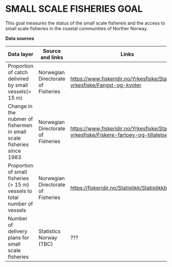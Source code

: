 # SMALL SCALE FISHERIES GOAL

This goal measures the status of the small scale fishereis and the access to small scale fisheries in the coastal communities of Norther Norway. 

**Data sources**

|Data layer |Source and links|Links|
------------|----------------|-----|
|Proportion of catch delivired by small vessels(> 15 m)|Norwegian Directorate of Fisheries|https://www.fiskeridir.no/Yrkesfiske/Statistikk-yrkesfiske/Fangst-og-kvoter|
|Change in the nubmer of fishermen in small scale fisheries since 1983 |Norwegian Directorate of Fisheries|https://www.fiskeridir.no/Yrkesfiske/Statistikk-yrkesfiske/Fiskere-fartoey-og-tillatelser|
|Proportion of small fisheries (> 15 m) vessels to total number of vessels|Norwegian Directorate of Fisheries|https://fiskeridir.no/Statistikk/Statistikkbanken|
|Number of delivery plans for small scale fisheries|Statistics Norway (TBC) |???|


